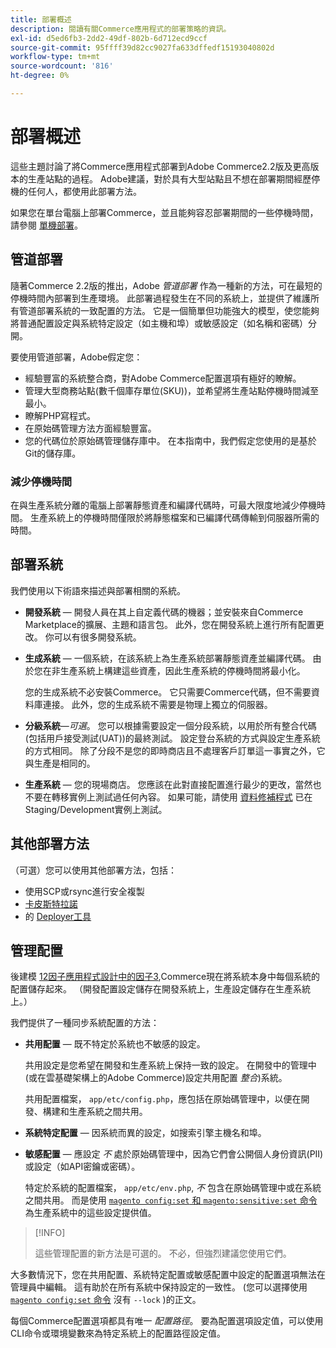 ```yaml
---
title: 部署概述
description: 閱讀有關Commerce應用程式的部署策略的資訊。
exl-id: d5ed6fb3-2dd2-49df-802b-6d712ecd9ccf
source-git-commit: 95ffff39d82cc9027fa633dffedf15193040802d
workflow-type: tm+mt
source-wordcount: '816'
ht-degree: 0%

---
```


# 部署概述

這些主題討論了將Commerce應用程式部署到Adobe Commerce2.2版及更高版本的生產站點的過程。 Adobe建議，對於具有大型站點且不想在部署期間經歷停機的任何人，都使用此部署方法。

如果您在單台電腦上部署Commerce，並且能夠容忍部署期間的一些停機時間，請參閱 [單機部署](../deployment/single-machine.md)。

## 管道部署

隨著Commerce 2.2版的推出，Adobe _管道部署_ 作為一種新的方法，可在最短的停機時間內部署到生產環境。 此部署過程發生在不同的系統上，並提供了維護所有管道部署系統的一致配置的方法。 它是一個簡單但功能強大的模型，使您能夠將普通配置設定與系統特定設定（如主機和埠）或敏感設定（如名稱和密碼）分開。

要使用管道部署，Adobe假定您：

- 經驗豐富的系統整合商，對Adobe Commerce配置選項有極好的瞭解。
- 管理大型商務站點(數千個庫存單位(SKU))，並希望將生產站點停機時間減至最小。
- 瞭解PHP寫程式。
- 在原始碼管理方法方面經驗豐富。
- 您的代碼位於原始碼管理儲存庫中。 在本指南中，我們假定您使用的是基於Git的儲存庫。

### 減少停機時間

在與生產系統分離的電腦上部署靜態資產和編譯代碼時，可最大限度地減少停機時間。 生產系統上的停機時間僅限於將靜態檔案和已編譯代碼傳輸到伺服器所需的時間。

## 部署系統

我們使用以下術語來描述與部署相關的系統。

- **開發系統** — 開發人員在其上自定義代碼的機器；並安裝來自Commerce Marketplace的擴展、主題和語言包。 此外，您在開發系統上進行所有配置更改。 你可以有很多開發系統。

- **生成系統** — 一個系統，在該系統上為生產系統部署靜態資產並編譯代碼。 由於您在非生產系統上構建這些資產，因此生產系統的停機時間將最小化。

   您的生成系統不必安裝Commerce。 它只需要Commerce代碼，但不需要資料庫連接。 此外，您的生成系統不需要是物理上獨立的伺服器。

- **分級系統**—_可選_。 您可以根據需要設定一個分段系統，以用於所有整合代碼(包括用戶接受測試(UAT))的最終測試。 設定登台系統的方式與設定生產系統的方式相同。 除了分段不是您的即時商店且不處理客戶訂單這一事實之外，它與生產是相同的。

- **生產系統** — 您的現場商店。 您應該在此對直接配置進行最少的更改，當然也不要在轉移實例上測試過任何內容。 如果可能，請使用 [資料修補程式](https://developer.adobe.com/commerce/php/development/components/declarative-schema/patches/) 已在Staging/Development實例上測試。

## 其他部署方法

（可選）您可以使用其他部署方法，包括：

- 使用SCP或rsync進行安全複製
- [卡皮斯特拉諾](https://capistranorb.com/documentation/overview/what-is-capistrano)
- 的 [Deployer工具](https://deployer.org/)

## 管理配置

後建模 [12因子應用程式設計中的因子3](https://12factor.net/config),Commerce現在將系統本身中每個系統的配置儲存起來。 （開發配置設定儲存在開發系統上，生產設定儲存在生產系統上。）

我們提供了一種同步系統配置的方法：

- **共用配置** — 既不特定於系統也不敏感的設定。

   共用設定是您希望在開發和生產系統上保持一致的設定。 在開發中的管理中(或在雲基礎架構上的Adobe Commerce)設定共用配置 _整合_)系統。

   共用配置檔案， `app/etc/config.php`，應包括在原始碼管理中，以便在開發、構建和生產系統之間共用。

- **系統特定配置** — 因系統而異的設定，如搜索引擎主機名和埠。

- **敏感配置** — 應設定 _不_ 處於原始碼管理中，因為它們會公開個人身份資訊(PII)或設定（如API密鑰或密碼）。

   特定於系統的配置檔案， `app/etc/env.php`, _不_ 包含在原始碼管理中或在系統之間共用。 而是使用 [`magento config:set` 和 `magento:sensitive:set` 命令](../cli/set-configuration-values.md) 為生產系統中的這些設定提供值。

>[!INFO]
>
>這些管理配置的新方法是可選的。 不必，但強烈建議您使用它們。

大多數情況下，您在共用配置、系統特定配置或敏感配置中設定的配置選項無法在管理員中編輯。 這有助於在所有系統中保持設定的一致性。 (您可以選擇使用 [`magento config:set` 命令](../cli/set-configuration-values.md) 沒有 `--lock` )的正文。

每個Commerce配置選項都具有唯一 _配置路徑_。 要為配置選項設定值，可以使用CLI命令或環境變數來為特定系統上的配置路徑設定值。
